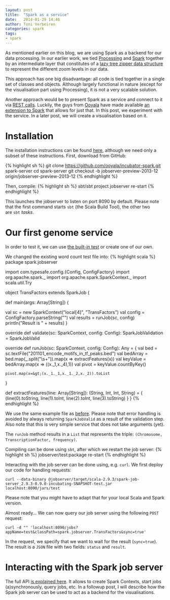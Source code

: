 ```yaml
---
layout: post
title:  "Spark as a service"
date:   2014-01-29 14:46
author: Toni Verbeiren
categories: spark
tags:
- spark
---
```

As mentioned earlier on this blog, we are using Spark as a backend for our data processing. In our earlier work, we tied [Processing](http://processing.org/) and [Spark](http://homes.esat.kuleuven.be/~bioiuser/blog/?p=66) together by an intermediate layer that constitutes of a [lazy tree zipper data structure](/2014/01/lazy-functional-tree-zipper-for-zoom-levels) to represent the different zoom levels in our data.

This approach has one big disadvantage: all code is tied together in a single set of classes and objects. Although largely functional in nature (except for the visualisation part using Processing), it is not a very scalable solution.

Another approach would be to present Spark as a service and connect to it via [REST calls](http://en.wikipedia.org/wiki/Representational_state_transfer). Luckily, the guys from [Ooyala](http://www.ooyala.com/) have made available [an extension to Spark](https://github.com/ooyala/incubator-spark/tree/jobserver-preview-2013-12/jobserver#wordcountexample-walk-through) that allows for just that. In this post, we experiment with the service. In a later post, we will create a visualisation based on it.

# Installation
The installation instructions can be found [here](http://gethue.tumblr.com/post/71963991256/a-new-spark-web-ui-spark-app), although we need only a subset of these instructions. First, download from GitHub:

{% highlight sh %}
git clone https://github.com/ooyala/incubator-spark.git spark-server
cd spark-server
git checkout -b jobserver-preview-2013-12 origin/jobserver-preview-2013-12
{% endhighlight %}

Then, compile:
{% highlight sh %}
sbt/sbt
project jobserver
re-start
{% endhighlight %}

This launches the jobserver to listen on port 8090 by default. Please note that the first command starts `sbt` (the Scala Build Tool), the other two are `sbt` *tasks*.

# Our first genome service
In order to test it, we can use [the built-in test](https://github.com/ooyala/incubator-spark/tree/jobserver-preview-2013-12/jobserver#wordcountexample-walk-through) or create one of our own.

We changed the existing word count test file into:
{% highlight scala %}
package spark.jobserver

import com.typesafe.config.{Config, ConfigFactory}
import org.apache.spark._
import org.apache.spark.SparkContext._
import scala.util.Try

object TransFactors extends SparkJob {

  def main(args: Array[String]) {

  val sc = new SparkContext("local[4]", "TransFactors")
    val config = ConfigFactory.parseString("")
    val results = runJob(sc, config)
    println("Result is " + results)
  }

  override def validate(sc: SparkContext, config: Config): SparkJobValidation = SparkJobValid

  override def runJob(sc: SparkContext, config: Config): Any = {
    val bed = sc.textFile("201101_encode_motifs_in_tf_peaks.bed")
    val bedArray = bed.map(_.split("\\s+")).map(x =&gt; extractFeatures(x))
    val keyValue = bedArray.map(x =&gt; ((x._1,x._4),1))
    val pivot = keyValue.countByKey()

    pivot.map(x=&gt;(x._1._1,x._1._2,x._2)).toList

  }

  def extractFeatures(line: Array[String]): (String, Int, Int, String) = {
    (line(0).toString, line(1).toInt, line(2).toInt, line(3).toString)
  }
}
{% endhighlight %}

We use the same example file as [before](/2014/01/spark-for-genomic-data). Please note that error handling is avoided by always returning `SparkJobValid` as a result of the validation step. Also note that this is very simple service that does not take arguments (yet).

The `runJob` method results in a `List` that represents the triple: `(Chromosome, TranscriptionFactor, frequency)`.

Compiling can be done using `sbt`, after which we restart the job server:
{% highlight sh %}
jobserver/test:package
re-start
{% endhighlight %}

Interacting with the job server can be done using, e.g. `curl`. We first deploy our code for handling requests:
```
curl --data-binary @jobserver/target/scala-2.9.3/spark-job-server_2.9.3-0.9.0-incubating-SNAPSHOT-test.jar localhost:8090/jars/test
```
Please note that you might have to adapt that for your local Scala and Spark version.

Almost ready... We can now query our job server using the following `POST` request:
```
curl -d "" 'localhost:8090/jobs?appName=test&classPath=spark.jobserver.TransFactors&sync=true'
```

In the request, we specify that we want to wait for the result (`sync=true`). The result is a `JSON` file with two fields: `status` and `result`.

# Interacting with the Spark job server
The full API [is explained here](https://github.com/ooyala/incubator-spark/tree/jobserver-preview-2013-12/jobserver#api). It allows to create Spark Contexts, start jobs (a)synchronously, query jobs, etc. In a followup post, I will describe how the Spark job server can be used to act as a backend for the visualisations.
